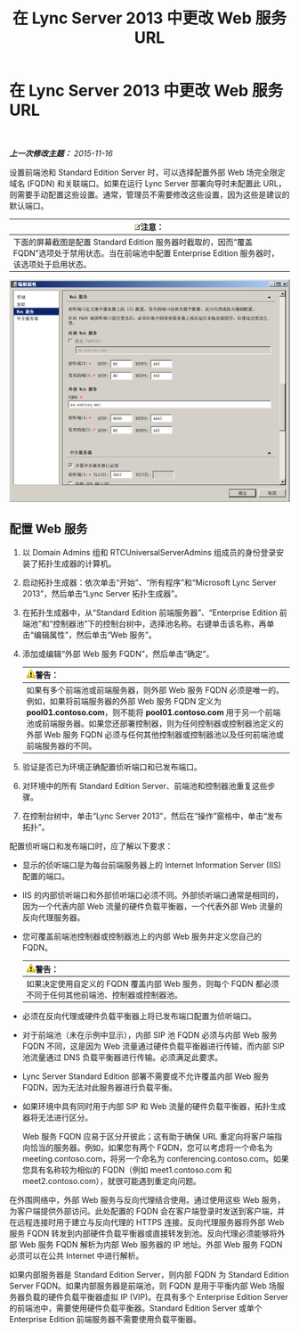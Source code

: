 ﻿---
title: 在 Lync Server 2013 中更改 Web 服务 URL
TOCTitle: 在 Lync Server 2013 中更改 Web 服务 URL
ms:assetid: 4cee37c0-3b99-4207-997f-bf4229d760c0
ms:mtpsurl: https://technet.microsoft.com/zh-cn/library/Gg520992(v=OCS.15)
ms:contentKeyID: 49312783
ms.date: 05/19/2016
mtps_version: v=OCS.15
ms.translationtype: HT
---

# 在 Lync Server 2013 中更改 Web 服务 URL

 

_**上一次修改主题：** 2015-11-16_

设置前端池和 Standard Edition Server 时，可以选择配置外部 Web 场完全限定域名 (FQDN) 和关联端口。如果在运行 Lync Server 部署向导时未配置此 URL，则需要手动配置这些设置。通常，管理员不需要修改这些设置，因为这些是建议的默认端口。

<table>
<thead>
<tr class="header">
<th><img src="images/Dn783119.note(OCS.15).gif" title="note" alt="note" />注意：</th>
</tr>
</thead>
<tbody>
<tr class="odd">
<td>下面的屏幕截图是配置 Standard Edition 服务器时截取的，因而“覆盖 FQDN”选项处于禁用状态。当在前端池中配置 Enterprise Edition 服务器时，该选项处于启用状态。</td>
</tr>
</tbody>
</table>


![编辑 Web 服务池设置](images/Gg520992.fbdf5cc9-479a-463f-bb1d-53575ecdfc9d(OCS.15).jpg "编辑 Web 服务池设置")

## 配置 Web 服务

1.  以 Domain Admins 组和 RTCUniversalServerAdmins 组成员的身份登录安装了拓扑生成器的计算机。

2.  启动拓扑生成器：依次单击“开始”、“所有程序”和“Microsoft Lync Server 2013”，然后单击“Lync Server 拓扑生成器”。

3.  在拓扑生成器中，从“Standard Edition 前端服务器”、“Enterprise Edition 前端池”和“控制器池”下的控制台树中，选择池名称。右键单击该名称，再单击“编辑属性”，然后单击“Web 服务”。

4.  添加或编辑“外部 Web 服务 FQDN”，然后单击“确定”。
    
    <table>
    <thead>
    <tr class="header">
    <th><img src="images/JJ656815.warning(OCS.15).gif" title="warning" alt="warning" />警告：</th>
    </tr>
    </thead>
    <tbody>
    <tr class="odd">
    <td>如果有多个前端池或前端服务器，则外部 Web 服务 FQDN 必须是唯一的。例如，如果将前端服务器的外部 Web 服务 FQDN 定义为 <strong>pool01.contoso.com</strong>，则不能将 <strong>pool01.contoso.com</strong> 用于另一个前端池或前端服务器。如果您还部署控制器，则为任何控制器或控制器池定义的外部 Web 服务 FQDN 必须与任何其他控制器或控制器池以及任何前端池或前端服务器的不同。</td>
    </tr>
    </tbody>
    </table>


5.  验证是否已为环境正确配置侦听端口和已发布端口。

6.  对环境中的所有 Standard Edition Server、前端池和控制器池重复这些步骤。

7.  在控制台树中，单击“Lync Server 2013”，然后在“操作”窗格中，单击“发布拓扑”。

配置侦听端口和发布端口时，应了解以下要求：

  - 显示的侦听端口是为每台前端服务器上的 Internet Information Server (IIS) 配置的端口。

  - IIS 的内部侦听端口和外部侦听端口必须不同。外部侦听端口通常是相同的，因为一个代表内部 Web 流量的硬件负载平衡器，一个代表外部 Web 流量的反向代理服务器。

  - 您可覆盖前端池控制器或控制器池上的内部 Web 服务并定义您自己的 FQDN。
    
    <table>
    <thead>
    <tr class="header">
    <th><img src="images/JJ656815.warning(OCS.15).gif" title="warning" alt="warning" />警告：</th>
    </tr>
    </thead>
    <tbody>
    <tr class="odd">
    <td>如果决定使用自定义的 FQDN 覆盖内部 Web 服务，则每个 FQDN 都必须不同于任何其他前端池、控制器或控制器池。</td>
    </tr>
    </tbody>
    </table>


  - 必须在反向代理或硬件负载平衡器上将已发布端口配置为侦听端口。

  - 对于前端池（未在示例中显示），内部 SIP 池 FQDN 必须与内部 Web 服务 FQDN 不同，这是因为 Web 流量通过硬件负载平衡器进行传输，而内部 SIP 池流量通过 DNS 负载平衡器进行传输。必须满足此要求。

  - Lync Server Standard Edition 部署不需要或不允许覆盖内部 Web 服务 FQDN，因为无法对此服务器进行负载平衡。

  - 如果环境中具有同时用于内部 SIP 和 Web 流量的硬件负载平衡器，拓扑生成器将无法进行区分。
    
    Web 服务 FQDN 应易于区分开彼此；这有助于确保 URL 重定向将客户端指向恰当的服务器。例如，如果您有两个 FQDN，您可以考虑将一个命名为 meeting.contoso.com，将另一个命名为 conferencing.contoso.com。如果您具有名称较为相似的 FQDN（例如 meet1.contoso.com 和 meet2.contoso.com），就很可能遇到重定向问题。

在外围网络中，外部 Web 服务与反向代理结合使用。通过使用这些 Web 服务，为客户端提供外部访问。此处配置的 FQDN 会在客户端登录时发送到客户端，并在远程连接时用于建立与反向代理的 HTTPS 连接。反向代理服务器将外部 Web 服务 FQDN 转发到内部硬件负载平衡器或直接转发到池。反向代理必须能够将外部 Web 服务 FQDN 解析为内部 Web 服务器的 IP 地址。外部 Web 服务 FQDN 必须可以在公共 Internet 中进行解析。

如果内部服务器是 Standard Edition Server，则内部 FQDN 为 Standard Edition Server FQDN。如果内部服务器是前端池，则 FQDN 是用于平衡内部 Web 场服务器负载的硬件负载平衡器虚拟 IP (VIP)。在具有多个 Enterprise Edition Server 的前端池中，需要使用硬件负载平衡器。Standard Edition Server 或单个 Enterprise Edition 前端服务器不需要使用负载平衡器。

